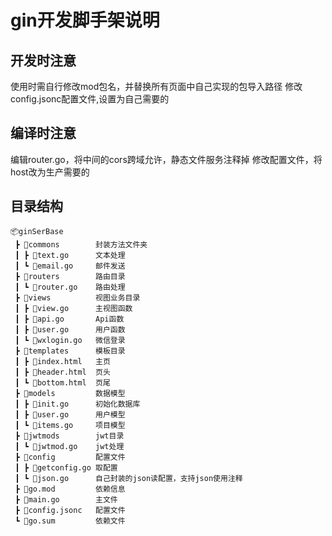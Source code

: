 # gin开发脚手架说明

## 开发时注意
使用时需自行修改mod包名，并替换所有页面中自己实现的包导入路径
修改config.jsonc配置文件,设置为自己需要的

## 编译时注意
编辑router.go，将中间的cors跨域允许，静态文件服务注释掉
修改配置文件，将host改为生产需要的

## 目录结构

```
📦ginSerBase
 ┣ 📂commons        封装方法文件夹
 ┃ ┣ 📜text.go      文本处理
 ┃ ┗ 📜email.go     邮件发送
 ┣ 📂routers        路由目录
 ┃ ┗ 📜router.go    路由处理
 ┣ 📂views          视图业务目录
 ┃ ┣ 📜view.go      主视图函数
 ┃ ┣ 📜api.go       Api函数
 ┃ ┣ 📜user.go      用户函数
 ┃ ┗ 📜wxlogin.go   微信登录
 ┣ 📂templates      模板目录
 ┃ ┣ 📜index.html   主页
 ┃ ┣ 📜header.html  页头
 ┃ ┗ 📜bottom.html  页尾
 ┣ 📂models         数据模型
 ┃ ┣ 📜init.go      初始化数据库
 ┃ ┣ 📜user.go      用户模型
 ┃ ┗ 📜items.go     项目模型
 ┣ 📂jwtmods        jwt目录
 ┃ ┗ 📜jwtmod.go    jwt处理
 ┣ 📂config         配置文件
 ┃ ┣ 📜getconfig.go 取配置
 ┃ ┗ 📜json.go      自己封装的json读配置，支持json使用注释 
 ┣ 📜go.mod         依赖信息
 ┣ 📜main.go        主文件
 ┣ 📜config.jsonc   配置文件
 ┗ 📜go.sum         依赖文件
```
